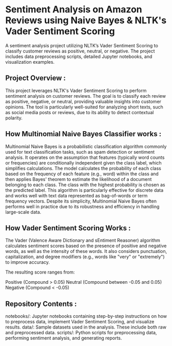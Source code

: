 # Sentiment Analysis on Amazon Reviews using Naive Bayes & NLTK's Vader Sentiment Scoring
A sentiment analysis project utilizing NLTK’s Vader Sentiment Scoring to classify customer reviews as positive, neutral, or negative. The project includes data preprocessing scripts, detailed Jupyter notebooks, and visualization examples.

## Project Overview :
This project leverages NLTK's Vader Sentiment Scoring to perform sentiment analysis on customer reviews. The goal is to classify each review as positive, negative, or neutral, providing valuable insights into customer opinions. The tool is particularly well-suited for analyzing short texts, such as social media posts or reviews, due to its ability to detect contextual polarity.

## How Multinomial Naive Bayes Classifier works :
Multinomial Naive Bayes is a probabilistic classification algorithm commonly used for text classification tasks, such as spam detection or sentiment analysis. It operates on the assumption that features (typically word counts or frequencies) are conditionally independent given the class label, which simplifies calculations. The model calculates the probability of each class based on the frequency of each feature (e.g., word) within the class and then applies Bayes' theorem to estimate the likelihood of a document belonging to each class. The class with the highest probability is chosen as the predicted label. This algorithm is particularly effective for discrete data and works well with text data represented as bag-of-words or term frequency vectors. Despite its simplicity, Multinomial Naive Bayes often performs well in practice due to its robustness and efficiency in handling large-scale data.

## How Vader Sentiment Scoring Works :
The Vader (Valence Aware Dictionary and sEntiment Reasoner) algorithm calculates sentiment scores based on the presence of positive and negative words, as well as the intensity of these words. It also considers punctuation, capitalization, and degree modifiers (e.g., words like "very" or "extremely") to improve accuracy.

The resulting score ranges from:

Positive (Compound > 0.05)
Neutral (Compound between -0.05 and 0.05)
Negative (Compound < -0.05)

## Repository Contents :
notebooks/: Jupyter notebooks containing step-by-step instructions on how to preprocess data, implement Vader Sentiment Scoring, and visualize results.
data/: Sample datasets used in the analysis. These include both raw and preprocessed data.
scripts/: Python scripts for preprocessing data, performing sentiment analysis, and generating reports.
